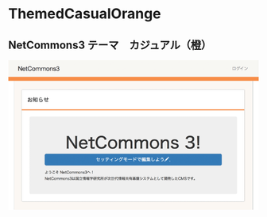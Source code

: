 # ThemedCasualOrange
## NetCommons3 テーマ　カジュアル（橙）

![テーマ](https://raw.githubusercontent.com/NetCommons3/ThemedCasualOrange/master/webroot/snapshot.png)
